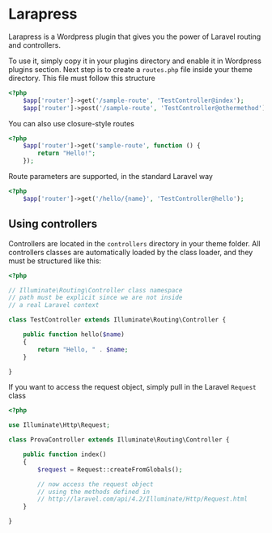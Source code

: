 # Larapress

Larapress is a Wordpress plugin that gives you the power of Laravel routing and controllers.

To use it, simply copy it in your plugins directory and enable it in Wordpress plugins section. Next step is to create a `routes.php` file inside your theme directory. This file must follow this structure

```php
<?php
    $app['router']->get('/sample-route', 'TestController@index');
    $app['router']->post('/sample-route', 'TestController@othermethod');
```

You can also use closure-style routes

```php
<?php
    $app['router']->get('sample-route', function () {
        return "Hello!";
    });
```

Route parameters are supported, in the standard Laravel way

```php
<?php
    $app['router']->get('/hello/{name}', 'TestController@hello');
```

## Using controllers

Controllers are located in the `controllers` directory in your theme folder. All controllers classes are automatically loaded by the class loader, and they must be structured like this:

```php
<?php

// Illuminate\Routing\Controller class namespace
// path must be explicit since we are not inside
// a real Laravel context

class TestController extends Illuminate\Routing\Controller {

    public function hello($name)
    {
        return "Hello, " . $name;
    }

}
```

If you want to access the request object, simply pull in the Laravel `Request` class

```php
<?php

use Illuminate\Http\Request;

class ProvaController extends Illuminate\Routing\Controller {

    public function index()
    {
        $request = Request::createFromGlobals();

        // now access the request object
        // using the methods defined in
        // http://laravel.com/api/4.2/Illuminate/Http/Request.html
    }

}
```